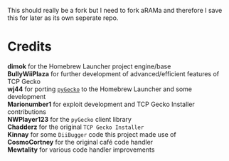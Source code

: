 This should really be a fork but I need to fork aRAMa and therefore I save this for later as its own seperate repo.

# Credits
**dimok** for the Homebrew Launcher project engine/base  
**BullyWiiPlaza** for further development of advanced/efficient features of TCP Gecko  
**wj44** for porting [`pyGecko`](https://github.com/wiiudev/pyGecko) to the Homebrew Launcher and some development  
**Marionumber1** for exploit development and TCP Gecko Installer contributions  
**NWPlayer123** for the `pyGecko` client library  
**Chadderz** for the original `TCP Gecko Installer`  
**Kinnay** for some `DiiBugger` code this project made use of  
**CosmoCortney** for the original café code handler  
**Mewtality** for various code handler improvements
